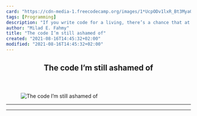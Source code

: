 ```yaml
---
card: "https://cdn-media-1.freecodecamp.org/images/1*UcpODv1lxR_Bt3MyaOvYWA.jpeg"
tags: [Programming]
description: "If you write code for a living, there’s a chance that at some"
author: "Milad E. Fahmy"
title: "The code I’m still ashamed of"
created: "2021-08-16T14:45:32+02:00"
modified: "2021-08-16T14:45:32+02:00"
---
```

<div class="site-wrapper">
<main id="site-main" class="site-main outer">
<div class="inner">
<article class="post-full post tag-programming tag-web-development tag-tech tag-life-lessons tag-life ">
<header class="post-full-header">
<h1 class="post-full-title">The code I’m still ashamed of</h1>
</header>
<figure class="post-full-image">
<picture>
<source media="(max-width: 700px)" sizes="1px" srcset="data:image/gif;base64,R0lGODlhAQABAIAAAAAAAP///yH5BAEAAAAALAAAAAABAAEAAAIBRAA7 1w">
<source media="(min-width: 701px)" sizes="(max-width: 800px) 400px,
(max-width: 1170px) 700px,
1400px" srcset="https://cdn-media-1.freecodecamp.org/images/1*UcpODv1lxR_Bt3MyaOvYWA.jpeg 300w,
https://cdn-media-1.freecodecamp.org/images/1*UcpODv1lxR_Bt3MyaOvYWA.jpeg 600w,
https://cdn-media-1.freecodecamp.org/images/1*UcpODv1lxR_Bt3MyaOvYWA.jpeg 1000w,
https://cdn-media-1.freecodecamp.org/images/1*UcpODv1lxR_Bt3MyaOvYWA.jpeg 2000w">
<img onerror="this.style.display='none'" src="https://cdn-media-1.freecodecamp.org/images/1*UcpODv1lxR_Bt3MyaOvYWA.jpeg" alt="The code I’m still ashamed of">
</picture>
</figure>
<section class="post-full-content">
<div class="post-content">
</div>
<hr>
<hr>
</section>
</article>
</div>
</main>
</div>
<!-- Google Tag Manager (noscript) -->
<!-- End Google Tag Manager (noscript) -->
